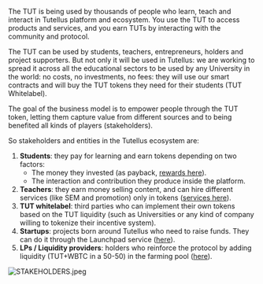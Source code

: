 The TUT is being used by thousands of people who learn, teach and interact in Tutellus platform and ecosystem. You use the TUT to access products and services, and you earn TUTs by interacting with the community and protocol.

The TUT can be used by students, teachers, entrepreneurs, holders and project supporters. But not only it will be used in Tutellus: we are working to spread it across all the educational sectors to be used by any University in the world: no costs, no investments, no fees: they will use our smart contracts and will buy the TUT tokens they need for their students (TUT Whitelabel).

The goal of the business model is to empower people through the TUT token, letting them capture value from different sources and to being benefited all kinds of players (stakeholders).

So stakeholders and entities in the Tutellus ecosystem are:

1. **Students**: they pay for learning and earn tokens depending on two factors:
   - The money they invested (as payback, [rewards here](https://www.notion.so/tutellus/whitepaper/8.-rewards-in-tutellus-1)).
   - The interaction and contribution they produce inside the platform.
2. **Teachers**: they earn money selling content, and can hire different services (like SEM and promotion) only in tokens ([services here](https://www.notion.so/tutellus/whitepaper/7.-teacher-services)).
3. **TUT whitelabel**: third parties who can implement their own tokens based on the TUT liquidity (such as Universities or any kind of company willing to tokenize their incentive system).
4. **Startups**: projects born around Tutellus who need to raise funds. They can do it through the Launchpad service ([here](https://www.notion.so/tutellus/products/launchpad)).
5. **LPs / Liquidity providers**: holders who reinforce the protocol by adding liquidity (TUT+WBTC in a 50-50) in the farming pool ([here](https://www.notion.so/tutellus/products/farming-pool)).

![STAKEHOLDERS.jpeg](Introduction%20a17dd0ad782145bc889f7436b2d8e5c1/STAKEHOLDERS.jpeg)
